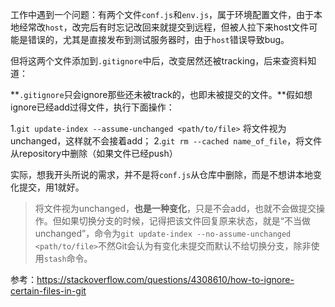 工作中遇到一个问题：有两个文件`conf.js`和`env.js`，属于环境配置文件，由于本地经常改`host`，改完后有时忘记改回来就提交到远程，但被人拉下来host文件可能是错误的，尤其是直接发布到测试服务器时，由于`host`错误导致bug。   

但将这两个文件添加到`.gitignore`中后，改变居然还被tracking，后来查资料知道：   

**`.gitignore`只会ignore那些还未被track的，也即未被提交的文件。**假如想ignore已经add过得文件，执行下面操作：

1.`git update-index --assume-unchanged <path/to/file>` 将文件视为unchanged，这样就不会接着add；
2.`git rm --cached name_of_file`，将文件从repository中删除（如果文件已经push）

实际，想我开头所说的需求，并不是将`conf.js`从仓库中删除，而是不想讲本地变化提交，用1就好。

> 将文件视为unchanged，**也是一种变化**，只是不会add，也就不会做提交操作。但如果切换分支的时候，记得把该文件回复原来状态，就是“不当做unchanged”，命令为`git update-index --no-assume-unchanged <path/to/file>`不然Git会认为有变化未提交而默认不给切换分支，除非使用`stash`命令。

参考：https://stackoverflow.com/questions/4308610/how-to-ignore-certain-files-in-git
